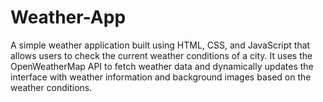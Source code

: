 # Weather-App
A simple weather application built using HTML, CSS, and JavaScript that allows users to check the current weather conditions of a city. It uses the OpenWeatherMap API to fetch weather data and dynamically updates the interface with weather information and background images based on the weather conditions.

